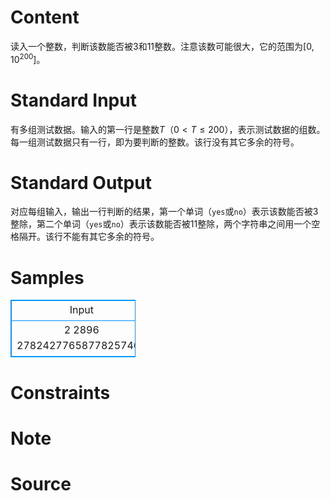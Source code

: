 
# Content

读入一个整数，判断该数能否被$3$和$11$整数。注意该数可能很大，它的范围为$[0,10^{200}]$。

# Standard Input

有多组测试数据。输入的第一行是整数$T$（$0<T\le 200$），表示测试数据的组数。每一组测试数据只有一行，即为要判断的整数。该行没有其它多余的符号。

# Standard Output

对应每组输入，输出一行判断的结果，第一个单词（`yes`或`no`）表示该数能否被$3$整除，第二个单词（`yes`或`no`）表示该数能否被$11$整除，两个字符串之间用一个空格隔开。该行不能有其它多余的符号。

# Samples

<style>
        table,table tr th, table tr td { border:1px solid #0094ff; }
        table { width: 200px; min-height: 25px; line-height: 25px; text-align: center; border-collapse: collapse;}   
    </style>
<table>
	<tr>
		<td>Input</td>
		<td>Output</td>
	</tr>
<tr><td>2
2896
27824277658778257401</td><td>no no
yes no</td></tr></table>


# Constraints



# Note



# Source


